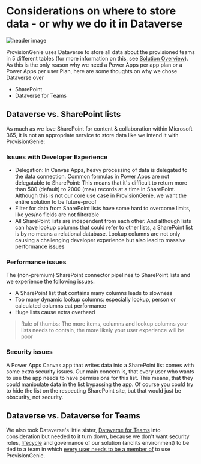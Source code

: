 # Considerations on where to store data - or why we do it in Dataverse

![header image](https://github.com/ProvisionGenie/ProvisionGenie/blob/main/media/Genie_Header.png)

ProvisionGenie uses Dataverse to store all data about the provisioned teams in 5 different tables (for more information on this, see [Solution Overview](https://github.com/ProvisionGenie/ProvisionGenie/blob/main/Docs/LogicApps.md#solution-overview)). As this is the only reason why we need a Power Apps per app plan or a Power Apps per user Plan, here are some thoughts on why we chose Dataverse over

* SharePoint
* Dataverse for Teams

## Dataverse vs. SharePoint lists

As much as we love SharePoint for content & collaboration within Microsoft 365, it is not an appropriate service to store data like we intend it with ProvisionGenie:

### Issues with Developer Experience

* Delegation: In Canvas Apps, heavy processing of data is delegated to the data connection. Common formulas in Power Apps are not delegatable to SharePoint: This means that it's difficult to return more than 500 (default) to 2000 (max) records at a time in SharePoint. Although this is not our core use case in ProvisionGenie, we want the entire solution to be future-proof
* Filter for data from SharePoint lists have some hard to overcome limits, like yes/no fields are not filterable
* All SharePoint lists are independent from each other. And although lists can have lookup columns that could refer to other lists, a SharePoint list is by no means a relational database. Lookup columns are not only causing a challenging developer experience but also lead to massive performance issues

### Performance issues

The (non-premium) SharePoint connector pipelines to SharePoint lists and we experience the following issues:

* A SharePoint list that contains many columns leads to slowness
* Too many dynamic lookup columns: especially lookup, person or calculated columns eat performance
* Huge lists cause extra overhead

> Rule of thumbs: The more items, columns and lookup columns your lists needs to contain, the more likely your user experience will be poor

### Security issues

A Power Apps Canvas app that writes data into a SharePoint list comes with some extra security issues. Our main concern is, that every user who wants to use the app needs to have permissions for this list. This means, that they could manipulate data in the list bypassing the app. Of course you could try to hide the list on the respecting SharePoint site, but that would just be obscurity, not security.

## Dataverse vs. Dataverse for Teams

We also took Dataverse's little sister, [Dataverse for Teams](https://docs.microsoft.com/powerapps/teams/data-platform-compare) into consideration but needed to it turn down, because we don't want security roles, [lifecycle](https://docs.microsoft.com/power-platform/admin/about-teams-environment#environment-lifecycle) and governance of our solution (and its environment) to be tied to a team in which [every user needs to be a member of](https://docs.microsoft.com/powerapps/teams/data-platform-compare) to use ProvisionGenie.
